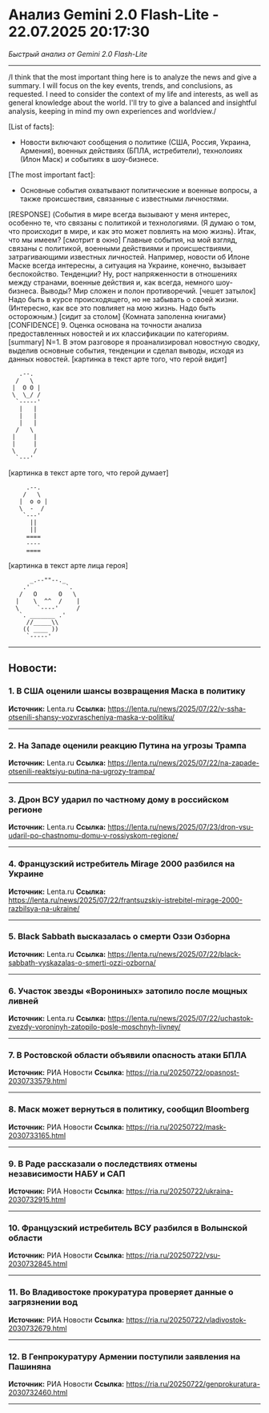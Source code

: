 # Анализ Gemini 2.0 Flash-Lite - 22.07.2025 20:17:30

*Быстрый анализ от Gemini 2.0 Flash-Lite*

---

/I think that the most important thing here is to analyze the news and give a summary. I will focus on the key events, trends, and conclusions, as requested. I need to consider the context of my life and interests, as well as general knowledge about the world. I'll try to give a balanced and insightful analysis, keeping in mind my own experiences and worldview./

[List of facts]:
*   Новости включают сообщения о политике (США, Россия, Украина, Армения), военных действиях (БПЛА, истребители), технолоиях (Илон Маск) и событиях в шоу-бизнесе.

[The most important fact]:
*   Основные события охватывают политические и военные вопросы, а также происшествия, связанные с известными личностями.

[RESPONSE]
(События в мире всегда вызывают у меня интерес, особенно те, что связаны с политикой и технологиями. (Я думаю о том, что происходит в мире, и как это может повлиять на мою жизнь).
Итак, что мы имеем? [смотрит в окно]
Главные события, на мой взгляд, связаны с политикой, военными действиями и происшествиями, затрагивающими известных личностей. Например, новости об Илоне Маске всегда интересны, а ситуация на Украине, конечно, вызывает беспокойство.
Тенденции? Ну, рост напряженности в отношениях между странами, военные действия и, как всегда, немного шоу-бизнеса.
Выводы? Мир сложен и полон противоречий. [чешет затылок] Надо быть в курсе происходящего, но не забывать о своей жизни.
(Интересно, как все это повлияет на мою жизнь. Надо быть осторожным.)
[сидит за столом]
{Комната заполенна книгами}
[CONFIDENCE] 9. Оценка основана на точности анализа предоставленных новостей и их классификации по категориям.
[summary] N=1. В этом разговоре я проанализировал новостную сводку, выделив основные события, тенденции и сделал выводы, исходя из данных новостей.
[картинка в текст арте того, что герой видит]
```
   .--.
  /   \
 |  O O |
 \  \_/ /
  `-----'
   |   |
   |   |
   |   |
  /   \
 |     |
 |     |
 \     /
  `---'
```

[картинка в текст арте того, что герой думает]
```
     .--.
    /   \
   |  o o |
   \  -  /
    `---'
      ||
      ||
     ====
     ----
     ====
```
[картинка в текст арте лица героя]
```
      _.--""--._
    .'          `.
   /   O      O   \
  |    \  ^^  /    |
  \     `----'     /
   `. _______ .'
     //_____\\
    (( ____ ))
     `-----'
```


---

## Новости:

### 1. В США оценили шансы возвращения Маска в политику
**Источник:** Lenta.ru
**Ссылка:** https://lenta.ru/news/2025/07/22/v-ssha-otsenili-shansy-vozvrascheniya-maska-v-politiku/

---

### 2. На Западе оценили реакцию Путина на угрозы Трампа
**Источник:** Lenta.ru
**Ссылка:** https://lenta.ru/news/2025/07/22/na-zapade-otsenili-reaktsiyu-putina-na-ugrozy-trampa/

---

### 3. Дрон ВСУ ударил по частному дому в российском регионе
**Источник:** Lenta.ru
**Ссылка:** https://lenta.ru/news/2025/07/23/dron-vsu-udaril-po-chastnomu-domu-v-rossiyskom-regione/

---

### 4. Французский истребитель Mirage 2000 разбился на Украине
**Источник:** Lenta.ru
**Ссылка:** https://lenta.ru/news/2025/07/22/frantsuzskiy-istrebitel-mirage-2000-razbilsya-na-ukraine/

---

### 5. Black Sabbath высказалась о смерти Оззи Озборна
**Источник:** Lenta.ru
**Ссылка:** https://lenta.ru/news/2025/07/22/black-sabbath-vyskazalas-o-smerti-ozzi-ozborna/

---

### 6. Участок звезды «Ворониных» затопило после мощных ливней
**Источник:** Lenta.ru
**Ссылка:** https://lenta.ru/news/2025/07/22/uchastok-zvezdy-voroninyh-zatopilo-posle-moschnyh-livney/

---

### 7. В Ростовской области объявили опасность атаки БПЛА
**Источник:** РИА Новости
**Ссылка:** https://ria.ru/20250722/opasnost-2030733579.html

---

### 8. Маск может вернуться в политику, сообщил Bloomberg
**Источник:** РИА Новости
**Ссылка:** https://ria.ru/20250722/mask-2030733165.html

---

### 9. В Раде рассказали о последствиях отмены независимости НАБУ и САП
**Источник:** РИА Новости
**Ссылка:** https://ria.ru/20250722/ukraina-2030732915.html

---

### 10. Французский истребитель ВСУ разбился в Волынской области
**Источник:** РИА Новости
**Ссылка:** https://ria.ru/20250722/vsu-2030732845.html

---

### 11. Во Владивостоке прокуратура проверяет данные о загрязнении вод
**Источник:** РИА Новости
**Ссылка:** https://ria.ru/20250722/vladivostok-2030732679.html

---

### 12. В Генпрокуратуру Армении поступили заявления на Пашиняна
**Источник:** РИА Новости
**Ссылка:** https://ria.ru/20250722/genprokuratura-2030732460.html

---

